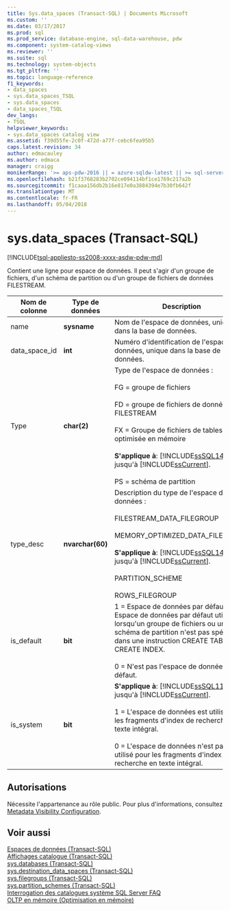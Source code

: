 ```yaml
---
title: Sys.data_spaces (Transact-SQL) | Documents Microsoft
ms.custom: ''
ms.date: 03/17/2017
ms.prod: sql
ms.prod_service: database-engine, sql-data-warehouse, pdw
ms.component: system-catalog-views
ms.reviewer: ''
ms.suite: sql
ms.technology: system-objects
ms.tgt_pltfrm: ''
ms.topic: language-reference
f1_keywords:
- data_spaces
- sys.data_spaces_TSQL
- sys.data_spaces
- data_spaces_TSQL
dev_langs:
- TSQL
helpviewer_keywords:
- sys.data_spaces catalog view
ms.assetid: f39d55fe-2c0f-472d-a77f-cebc6fea95b5
caps.latest.revision: 34
author: edmacauley
ms.author: edmaca
manager: craigg
monikerRange: '>= aps-pdw-2016 || = azure-sqldw-latest || >= sql-server-2016 || = sqlallproducts-allversions'
ms.openlocfilehash: b21f3768283b2702ce094114bf1ce1769c217a2b
ms.sourcegitcommit: f1caaa156db2b16e817e0a3884394e7b30fb642f
ms.translationtype: MT
ms.contentlocale: fr-FR
ms.lasthandoff: 05/04/2018
---
```

# <a name="sysdataspaces-transact-sql"></a>sys.data_spaces (Transact-SQL)
[!INCLUDE[tsql-appliesto-ss2008-xxxx-asdw-pdw-md](../../includes/tsql-appliesto-ss2008-xxxx-asdw-pdw-md.md)]

  Contient une ligne pour espace de données. Il peut s'agir d'un groupe de fichiers, d'un schéma de partition ou d'un groupe de fichiers de données FILESTREAM.  
  
|Nom de colonne|Type de données| Description|  
|-----------------|---------------|-----------------|  
|name|**sysname**|Nom de l'espace de données, unique dans la base de données.|  
|data_space_id|**int**|Numéro d'identification de l'espace de données, unique dans la base de données.|  
|Type|**char(2)**|Type de l'espace de données :<br /><br /> FG = groupe de fichiers<br /><br /> FD = groupe de fichiers de données FILESTREAM<br /><br /> FX = Groupe de fichiers de tables optimisée en mémoire<br /><br /> **S'applique à**: [!INCLUDE[ssSQL14](../../includes/sssql14-md.md)] jusqu'à [!INCLUDE[ssCurrent](../../includes/sscurrent-md.md)].<br /><br /> PS = schéma de partition|  
|type_desc|**nvarchar(60)**|Description du type de l'espace de données :<br /><br /> FILESTREAM_DATA_FILEGROUP<br /><br /> MEMORY_OPTIMIZED_DATA_FILEGROUP<br /><br /> **S'applique à**: [!INCLUDE[ssSQL14](../../includes/sssql14-md.md)] jusqu'à [!INCLUDE[ssCurrent](../../includes/sscurrent-md.md)].<br /><br /> PARTITION_SCHEME<br /><br /> ROWS_FILEGROUP|  
|is_default|**bit**|1 = Espace de données par défaut. Espace de données par défaut utilisé lorsqu'un groupe de fichiers ou un schéma de partition n'est pas spécifié dans une instruction CREATE TABLE ou CREATE INDEX.<br /><br /> 0 = N'est pas l'espace de données par défaut.|  
|is_system|**bit**|**S'applique à**: [!INCLUDE[ssSQL11](../../includes/sssql11-md.md)] jusqu'à [!INCLUDE[ssCurrent](../../includes/sscurrent-md.md)].<br /><br /> 1 = L'espace de données est utilisé pour les fragments d'index de recherche en texte intégral.<br /><br /> 0 = L'espace de données n'est pas utilisé pour les fragments d'index de recherche en texte intégral.|  
  
## <a name="permissions"></a>Autorisations  
 Nécessite l'appartenance au rôle public. Pour plus d'informations, consultez [Metadata Visibility Configuration](../../relational-databases/security/metadata-visibility-configuration.md).  
  
## <a name="see-also"></a>Voir aussi  
 [Espaces de données &#40;Transact-SQL&#41;](../../relational-databases/system-catalog-views/data-spaces-transact-sql.md)   
 [Affichages catalogue &#40;Transact-SQL&#41;](../../relational-databases/system-catalog-views/catalog-views-transact-sql.md)   
 [sys.databases &#40;Transact-SQL&#41;](../../relational-databases/system-catalog-views/sys-databases-transact-sql.md)   
 [sys.destination_data_spaces &#40;Transact-SQL&#41;](../../relational-databases/system-catalog-views/sys-destination-data-spaces-transact-sql.md)   
 [sys.filegroups &#40;Transact-SQL&#41;](../../relational-databases/system-catalog-views/sys-filegroups-transact-sql.md)   
 [sys.partition_schemes &#40;Transact-SQL&#41;](../../relational-databases/system-catalog-views/sys-partition-schemes-transact-sql.md)   
 [Interrogation des catalogues système SQL Server FAQ](../../relational-databases/system-catalog-views/querying-the-sql-server-system-catalog-faq.md)   
 [OLTP en mémoire &#40;Optimisation en mémoire&#41;](../../relational-databases/in-memory-oltp/in-memory-oltp-in-memory-optimization.md)  
  
  
